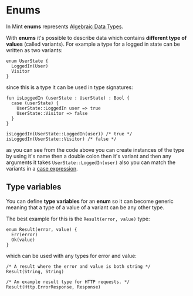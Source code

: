 # Enums

In Mint **enums** represents [Algebraic Data Types](https://en.wikipedia.org/wiki/Algebraic_data_type). 

With **enums** it's possible to describe data which contains **different type of values** \(called variants\). For example a type for a logged in state can be written as two variants:

```text
enum UserState {
  LoggedIn(User)
  Visitor
}
```

since this is a type it can be used in type signatures:

```text
fun isLoggedIn (userState : UserState) : Bool {
  case (userState) {
    UserState::LoggedIn user => true
    UserState::Visitor => false
  }
}

isLoggedIn(UserState::LoggedIn(user)) /* true */
isLoggedIn(UserState::Visitor) /* false */
```

as you can see from the code above you can create instances of the type by using it's name then a double colon then it's variant and then any arguments it takes `UserState::LoggedIn(user)` also you can match the variants in a [case expression](control-expressions/case.md).

## Type variables

You can define **type variables** for an **enum** so it can become generic meaning that a type of a value of a variant can be any other type.

The best example for this is the `Result(error, value)` type:

```text
enum Result(error, value) {
  Err(error)
  Ok(value)
}
```

which can be used with any types for error and value:

```text
/* A result where the error and value is both string */
Result(String, String) 

/* An example result type for HTTP requests. */
Result(Http.ErrorResponse, Response)
```

